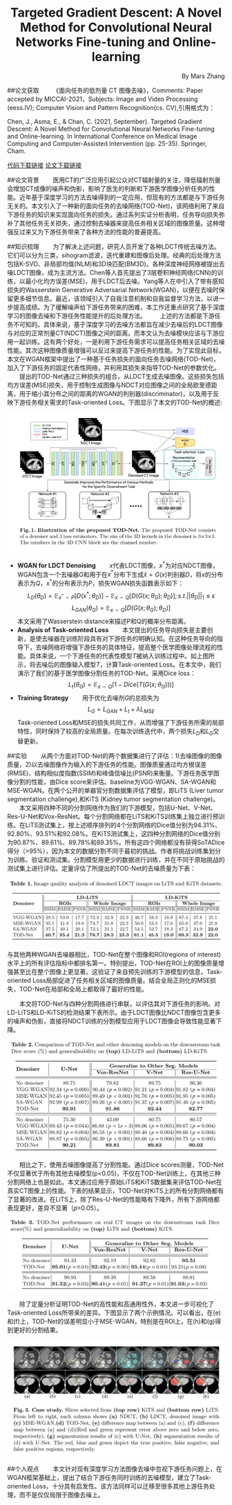 # <center>Targeted Gradient Descent: A Novel Method for Convolutional Neural Networks Fine-tuning and Online-learning</center> 
<p align="right">By Mars Zhang</p>

##论文获取
&emsp;&emsp;《面向任务的低剂量 CT 图像去噪》，Comments:	Paper accepted by MICCAI-2021，Subjects:	Image and Video Processing (eess.IV); Computer Vision and Pattern Recognition(cs. CV),引用格式为：

Chen, J., Asma, E., & Chan, C. (2021, September). Targeted Gradient Descent: A Novel Method for Convolutional Neural Networks Fine-tuning and Online-learning. In International Conference on Medical Image Computing and Computer-Assisted Intervention (pp. 25-35). Springer, Cham.

[代码下载链接](https://github.com/DIAL-RPI/TASK-Oriented-CT-Denoising_TOD-Net)
[论文下载链接](https://arxiv.org/abs/2103.13557)

##论文背景
&emsp;&emsp;医用CT的广泛应用引起公众对CT辐射量的关注，降低辐射剂量会增加CT成像的噪声和伪影，影响了医生的判断和下游医学图像分析任务的性能。近年基于深度学习的方法去噪得到的一定应用，但现有的方法都是与下游任务无关的。本文引入了一种新的面向任务的去噪网络(TOD-Net)，该网络利用了来自下游任务的知识来实现面向任务的损失。通过系列实证分析表明，任务导向损失弥补了其他任务无关损失，通过控制去噪器来提高任务相关区域的图像质量。这种增强反过来又为下游任务带来了各种方法的性能的普遍提高。

##知识梳理
&emsp;&emsp;为了解决上述问题，研究人员开发了各种LDCT传统去噪方法。它们可以分为三类，sihogram滤波，迭代重建和图像后处理。经典的后处理方法包括K-SVD、非局部均值(NLM)和3D块匹配(BM3D)。各种深度神经网络被提出去噪LDCT图像，成为主流方法。Chen等人首先提出了3层卷积神经网络(CNN)的训练，以最小化均方误差(MSE)，用于LDCT后去噪。Yang等人在中引入了带有感知损失的Wasserstein Generative Adversarial Network(WGAN)，以便在去噪时保留更多细节信息。最近，该领域引入了自我注意机制和自我监督学习方法，以进一步提高成绩。为了缓解噪声给下游任务带来的困难，本工作还重点研究了基于深度学习的图像去噪和下游任务性能提升的后处理方法。
&emsp;&emsp;上述的方法都是下游任务不可知的。具体来说，基于深度学习的去噪方法都旨在减少去噪后的LDCT图像与对应的正常剂量CT(NDCT)图像之间的距离。而本文认为去噪模块应该与下游应用一起训练。这有两个好处，一是利用下游任务需求可以提高任务相关区域的去噪性能。其次这种图像质量增强可以反过来提高下游任务的性能。为了实现此目标，本文在WGAN框架中提出了一种基于任务损失的面向任务去噪网络(TOD-Net)，加入了下游任务的固定代表性网络，并利用其损失来指导TOD-Net的参数优化。
&emsp;&emsp;提出的TOD-Net通过三种损失的组合，从LDCT生成去噪图像。这些损失包括均方误差(MSE)损失，用于控制生成图像与NDCT对应图像之间的全局欧里德距离，用于缩小其分布之间的距离的WGAN的判别器(discriminator)，以及用于反映下游任务相关需求的Task-oriented Loss。下图显示了本文的TOD-Net的概述:
<center> 

![](src/fig_1.png)
</center>

- **WGAN for LDCT Denoising**
&emsp;&emsp;$x$代表LDCT图像，$x^*$为对应NDCT图像，WGAN包含一个去噪器$G$和用于在$x^*$分布下生成$\hat{x}=G(x)$判别器$D$，将$x$的分布表示为$Q$，$x^*$的分布表示为$P$，损失WGAN损失函数表示如下：$$ L_D(\theta_D)=\mathbb{E}_{x^*\sim P}[D(x^*;\theta_D)]-\mathbb{E}_{x\sim Q}[D(G(x;\theta_G);\theta_D)];s.t. ||\theta_D||_1\le\epsilon$$ $$L_{GAN}(\theta_G)=\mathbb{E}_{x\sim Q}[D(G(x;\theta_G);\theta_D)]$$
本文采用了Wasserstein distance来描述P和Q的概率分布距离。
- **Analysis of Task-oriented Loss**
&emsp;&emsp;本文提出的任务导向损失是主要创新，是使去噪器在训练阶段具有对下游任务的明确认知。在这种任务导向的指导下，去噪网络将增强下游任务的具体特征，提高整个医学图像处理流程的性能。具体来说，一个下游任务的代表性模型$T$被纳入训练过程中。如上图所示，将去噪后的图像输入模型$T$，计算Task-oriented Loss。在本文中，我们演示了我们的基于医学图像分割任务的TOD-Net。采用Dice loss：$$L_t(\theta_G)=\mathbb{E}_{x\sim Q}[1-Dice(T(G(x;\theta_G)))]$$
- **Training Strategy**
&emsp;&emsp;用于优化去噪剂$G$的总损失为$$L_G=L_{GAN}+L_t+\lambda L_{MSE}$$Task-oriented Loss和MSE的损失共同工作，从而增强了下游任务所需的局部特性，同时保持了较高的全局质量。在每次训练迭代中，两个损失$L_D$和$L_G$交替更新。

##实验 
&emsp;&emsp;从两个方面对TOD-Net的两个数据集进行了评估：1)去噪图像的图像质量，2)以去噪图像作为输入的下游任务的性能。图像质量通过均方根误差(RMSE)、结构相似度指数(SSIM)和峰值信噪比(PSNR)来衡量。下游任务医学图像分割的性能，由Dice score来评估。baseline为VGG-WGAN、SA-WGAN和MSE-WGAN。在两个公开的单器官分割数据集评估了模型，即LiTS (Liver tumor segmentation challenge),和KiTS (Kidney tumor segmentation challenge)。
&emsp;&emsp;本文采用四种不同的分割网络作为我们的下游模型，包括U-Net、V-Net、Res-U-Net和Vox-ResNet。每个分割网络都在LiTS和KiTS训练集上独立进行预训练。在LiTS测试集上，按上述顺序排列的4个分割网络的Dice值分别为94.31%、92.80%、93.51%和92.08%。在KiTS测试集上，这四种分割网络的Dice值分别为90.87%、89.61%、89.78%和89.35%。所有这四个网络都没有获得SoTADice得分（>95%），因为本文的数据分割不同于最初的挑战。作者将挑战训练集划分为训练、验证和测试集。分割模型用更少的数据进行训练，并在不同于原始挑战的测试集上进行评估。定量评估了所提出的TOD-Net的去噪质量为下表：
<center>

![](src/tab_1.png)

</center>
与其他两种WGAN去噪器相比，TOD-Net在整个图像和ROI(regions of
interest)水平上的所有评估指标中都排名第一。特别提出，TOD-Net在ROI上的图像质量增强甚至比在整个图像上更显著。这验证了来自预先训练的下游模型的信息，Task-oriented Loss局部促进了任务相关区域的图像质量。结合全局正则化的MSE损失，TOD-Net在局部和全局上都取得了最好的性能。

&emsp;&emsp;本文将TOD-Net与四种分割网络进行串联，以评估其对下游任务的影响。对LD-LiTS和LD-KiTS的检测结果下表所示。由于LDCT图像比NDCT图像包含更多的噪声和伪影，直接将NDCT训练的分割模型应用于LDCT图像会导致性能显著下降。
<center>

![](src/tab_2.png)

</center>

&emsp;&emsp;相比之下，使用去噪图像提高了分割性能。通过Dice scores测量，TOD-Net不仅显著优于所有其他去噪模型(p<0.05)，不仅在TOD-Net训练上，在其他三种分割网络上也是如此。本文通过应用于原始LiTS和KiTS数据集来评估TOD-Net在真实CT图像上的性能。下表的结果显示，TOD-Net对KiTS上的所有分割网络都有了显著的改进。在LiTS上，除了Res-U-Net的性能略有下降外，所有下游网络都表现更好，差异不显著（𝑝>0.05）。
<center>

![](src/tab_3.png)

</center>

&emsp;&emsp;除了定量分析证明TOD-Net的高性能和高通用性外，本文进一步可视化了Task-oriented Loss所带来的差异。下图显示了两个示例情况。可以看出，在(e)和(f)上，TOD-Net的误差明显小于MSE-WGAN，特别是在ROI上，在(h)和(g)得到更好的分割结果。
<center>

![](src/fig_2.png)

</center>

##个人观点
&emsp;&emsp;本文针对现有深度学习方法图像去噪中忽视下游任务问题上，在WGAN框架基础上，提出了结合下游任务同时训练的去噪模型，建立了Task-oriented Loss，十分具有启发性。该方法同样可以迁移至很多其他上游任务处理，而不是仅仅局限于图像去噪上。
